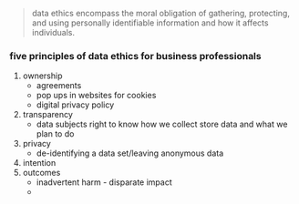 >data ethics encompass the moral obligation of gathering, protecting, and using personally identifiable information and how it affects individuals.

### five principles of data ethics for business professionals

1. ownership
	- agreements
	- pop ups in websites for cookies
	- digital privacy policy
2. transparency
	- data subjects right to know how we collect store data and what we plan to do 
3. privacy
	- de-identifying a data set/leaving anonymous data
4. intention
5. outcomes
	- inadvertent harm - disparate impact
	- 